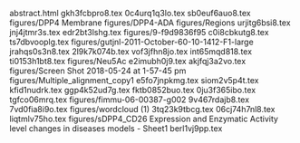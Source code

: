 abstract.html
gkh3fcbpro8.tex
0c4urq1q3lo.tex
sb0euf6auo8.tex
figures/DPP4 Membrane
figures/DPP4-ADA
figures/Regions
urjitg6bsi8.tex
jnj4jtmr3s.tex
edr2bt3lshg.tex
figures/9-f9d9836f95
c0i8cbkutg8.tex
ts7dbvooplg.tex
figures/gutjnl-2011-October-60-10-1412-F1-large
jrahqs0s3n8.tex
2l9k7k074b.tex
vof3jfhn8jo.tex
int65mqd818.tex
ti0153h1bt8.tex
figures/Neu5Ac
e2imubh0j9.tex
akjfqj3a2vo.tex
figures/Screen Shot 2018-05-24 at 1-57-45 pm
figures/Multiple_alignment_copy1
e5fo7jnpkmg.tex
siom2v5p4t.tex
kfid1nudrk.tex
ggp4k52ud7g.tex
fktb0852buo.tex
0ju3f365ibo.tex
tgfco06mrq.tex
figures/fimmu-06-00387-g002
9v467rdajb8.tex
7vd0fia8i9o.tex
figures/wordcloud (1)
3tq23k9tbcg.tex
06cj74h7nl8.tex
liqtmlv75ho.tex
figures/sDPP4_CD26 Expression and Enzymatic Activity level changes in diseases models  - Sheet1
berl1vj9pp.tex